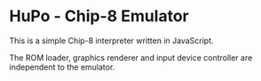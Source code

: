 HuPo - Chip-8 Emulator
======================

This is a simple Chip-8 interpreter written in JavaScript.

The ROM loader, graphics renderer and input device controller are independent to the emulator.